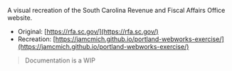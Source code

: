 A visual recreation of the South Carolina Revenue and Fiscal Affairs Office website.

- Original: [https://rfa.sc.gov/](https://rfa.sc.gov/)
- Recreation: [https://jamcmich.github.io/portland-webworks-exercise/](https://jamcmich.github.io/portland-webworks-exercise/)

> Documentation is a WIP
